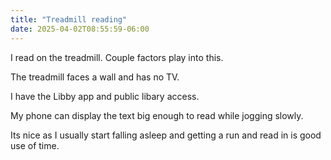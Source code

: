 ```yaml
---
title: "Treadmill reading"
date: 2025-04-02T08:55:59-06:00
---
```

I read on the treadmill. Couple factors play into this. 

The treadmill faces a wall and has no TV.

I have the Libby app and public libary access.

My phone can display the text big enough to read while jogging slowly. 

Its nice as I usually start falling asleep and getting a run and read in is good use of time. 

